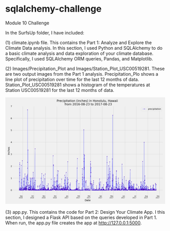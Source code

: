 # sqlalchemy-challenge
Module 10 Challenge

In the SurfsUp folder, I have included:

(1) climate.ipynb file. This contains the Part 1: Analyze and Explore the Climate Data analysis. In this section, I used Python and SQLAlchemy to do a basic climate analysis and data exploration of your climate database. Specifically, I used SQLAlchemy ORM queries, Pandas, and Matplotlib. 

(2) Images/Precipitation_Plot and Images/Station_Plot_USC00519281. These are two output images from the Part 1 analysis. Precipitation_Plo shows a line plot of precipitation over time for the last 12 months of data. Station_Plot_USC00519281 shows a histogram of the temperatures at Station USC00519281 for the last 12 months of data.

![alt text](https://github.com/sabegg2/sqlalchemy-challenge/blob/main/SurfsUp/Images/Precipitation_Plot.png?raw=true)

(3) app.py. This contains the code for Part 2: Design Your Climate App. I this section, I designed a Flask API based on the queries developed in Part 1. When run, the app.py file creates the app at http://127.0.0.1:5000.
